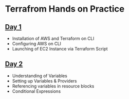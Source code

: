 # Terrafrom Hands on Practice
## [Day 1](https://github.com/krunalijain/terraform-hands-on/tree/main/Day%201)
- Installation of AWS and Terraform on CLI
- Configuring AWS on CLI
- Launching of EC2 Instance via Terraform Script

## [Day 2](https://github.com/krunalijain/terraform-hands-on/tree/main/Day%202)
- Understanding of Variables
- Setting up Variables & Providers
- Referencing variables in resource blocks
- Conditional Expressions
  
